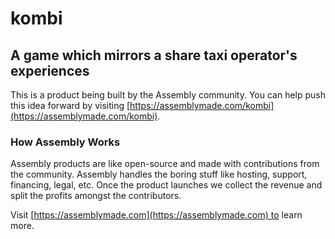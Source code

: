 # kombi

## A game which mirrors a share taxi operator's experiences

This is a product being built by the Assembly community. You can help push this idea forward by visiting [https://assemblymade.com/kombi](https://assemblymade.com/kombi).

### How Assembly Works

Assembly products are like open-source and made with contributions from the community. Assembly handles the boring stuff like hosting, support, financing, legal, etc. Once the product launches we collect the revenue and split the profits amongst the contributors.

Visit [https://assemblymade.com](https://assemblymade.com) to learn more.
